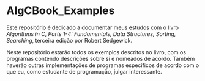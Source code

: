 # AlgCBook_Examples

Este repositório é dedicado a documentar meus estudos com o livro _Algorithms in C, Parts 1-4: Fundamentals, Data Structures, Sorting, Searching_, terceira edição por Robert Sedgewick.

Neste repositório estarão todos os exemplos descritos no livro, com os programas contendo descrições sobre si e nomeados de acordo. Também haverão outras implementações de programas específicos de acordo com o que eu, como estudante de programação, julgar interessante.

